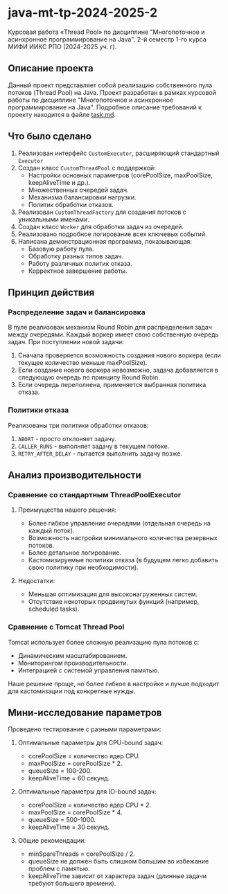 # java-mt-tp-2024-2025-2
Курсовая работа «Thread Pool» по дисциплине "Многопоточное и асинхронное программирование на Java". 2-й семестр 1-го 
курса МИФИ ИИКС РПО (2024-2025 уч. г).

## Описание проекта

Данный проект представляет собой реализацию собственного пула потоков (Thread Pool) на Java. Проект разработан в рамках курсовой работы по дисциплине "Многопоточное и асинхронное программирование на Java". Подробное описание требований к проекту находится в файле [task.md](task.md).

## Что было сделано

1. Реализован интерфейс `CustomExecutor`, расширяющий стандартный `Executor`
2. Создан класс `CustomThreadPool` с поддержкой:
   - Настройки основных параметров (corePoolSize, maxPoolSize, keepAliveTime и др.).
   - Множественных очередей задач.
   - Механизма балансировки нагрузки.
   - Политик обработки отказов.
3. Реализован `CustomThreadFactory` для создания потоков с уникальными именами.
4. Создан класс `Worker` для обработки задач из очередей.
5. Реализовано подробное логирование всех ключевых событий.
6. Написана демонстрационная программа, показывающая:
   - Базовую работу пула.
   - Обработку разных типов задач.
   - Работу различных политик отказа.
   - Корректное завершение работы.

## Принцип действия

### Распределение задач и балансировка

В пуле реализован механизм Round Robin для распределения задач между очередями. Каждый воркер имеет свою собственную очередь задач. При поступлении новой задачи:

1. Сначала проверяется возможность создания нового воркера (если текущее количество меньше maxPoolSize).
2. Если создание нового воркера невозможно, задача добавляется в следующую очередь по принципу Round Robin.
3. Если очередь переполнена, применяется выбранная политика отказа.

### Политики отказа

Реализованы три политики обработки отказов:
1. `ABORT` - просто отклоняет задачу.
2. `CALLER_RUNS` - выполняет задачу в текущем потоке.
3. `RETRY_AFTER_DELAY` - пытается выполнить задачу позже.

## Анализ производительности

### Сравнение со стандартным ThreadPoolExecutor

1. Преимущества нашего решения:
   - Более гибкое управление очередями (отдельная очередь на каждый поток).
   - Возможность настройки минимального количества резервных потоков.
   - Более детальное логирование.
   - Кастомизируемые политики отказа (в будущем легко добавить свою политику при необходимости).

2. Недостатки:
   - Меньшая оптимизация для высоконагруженных систем.
   - Отсутствие некоторых продвинутых функций (например, scheduled tasks).

### Сравнение с Tomcat Thread Pool

Tomcat использует более сложную реализацию пула потоков с:
- Динамическим масштабированием.
- Мониторингом производительности.
- Интеграцией с системой управления памятью.

Наше решение проще, но более гибкое в настройке и лучше подходит для кастомизации под конкретные нужды.

## Мини-исследование параметров

Проведено тестирование с разными параметрами:

1. Оптимальные параметры для CPU-bound задач:
   - corePoolSize = количество ядер CPU.
   - maxPoolSize = corePoolSize * 2.
   - queueSize = 100-200.
   - keepAliveTime = 60 секунд.

2. Оптимальные параметры для IO-bound задач:
   - corePoolSize = количество ядер CPU * 2.
   - maxPoolSize = corePoolSize * 4.
   - queueSize = 500-1000.
   - keepAliveTime = 30 секунд.

3. Общие рекомендации:
   - minSpareThreads = corePoolSize / 2.
   - queueSize не должен быть слишком большим во избежание проблем с памятью.
   - keepAliveTime зависит от характера задач (длинные задачи требуют большего времени).
